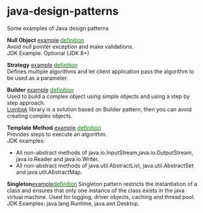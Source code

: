 # java-design-patterns
Some examples of Java design patterns  

__Null Object__ [example](/nullobject/src/pt/com/srg/nullobject/
) [<span style="color:green">definition</span>](https://www.tutorialspoint.com/design_pattern/null_object_pattern.htm)  
Avoid null pointer exception and make validations.  
JDK Example: Optional (JDK 8+)  

__Strategy__ [example](/strategy/src/pt/com/srg/strategy/
) [<span style="color:green">definition</span>](https://www.tutorialspoint.com/design_pattern/strategy_pattern.htm)  
Defines multiple algorithms and let client application pass the algorithm to be used as a parameter.

__Builder__ [example](/builder/src/main/java/pt/com/srg/builder/
) [<span style="color:green">definition</span>](https://www.tutorialspoint.com/design_pattern/builder_pattern.htm)  
Used to build a complex object using simple objects and using a step by step approach.  
[Lombok](https://projectlombok.org/) library is a solution based on Builder pattern, then you can avoid creating complex objects.  

__Template Method__ [example](templatemethod/src/pt/com/srg/templatemethod) [<span style="color:green">definition</span>](https://www.tutorialspoint.com/design_pattern/template_pattern.htm)  
Provides steps to execute an algorithm.  
JDK examples:
* All non-abstract methods of java.io.InputStream,java.io.OutputStream, java.io.Reader and java.io.Writer.  
* All non-abstract methods of java.util.AbstractList, java.util.AbstractSet and java.util.AbstractMap.  

__Singleton__[example](singleton/srg/pt/com/srg/singleton)[<span style="color:green">definition</span>](https://www.tutorialspoint.com/design_pattern/singleton_pattern.htm)
Singleton pattern restricts the instantiation of a class and ensures that only one instance of the class exists in the java virtual machine. Used for logging, driver objects, caching and thread pool.
JDK Examples: java.lang.Runtime, java.awt.Desktop.
